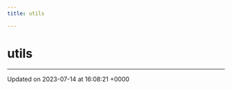 ```yaml
---
title: utils

---
```


# utils








-------------------------------

Updated on 2023-07-14 at 16:08:21 +0000